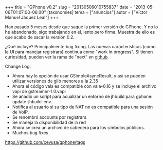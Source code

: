 +++
title = "GPhone v0.2"
slug = "20130506010755837"
date = "2013-05-06T01:07:00-06:00"
[taxonomies]
tema = ["anuncios"]
autor = ["Víctor Manuel Jáquez Leal"]
+++

Han pasado 5 meses desde que saqué la primer versión de GPhone. Y no lo
he abandonado, sigo trabajando en el, lento pero firme. Muestra de ello
es que acabo de sacar la versión 0.2.

¿Qué incluye? Principalmente bug fixing. Las nuevas características
(como la UI para manejar registrars) continua como "work in progress".
Si tienen curiosidad, pueden ver la rama de "next" en
[github](https://github.com/ceyusa/gphone).

<!-- more -->
Change Log:

-   Ahora hay lo opción de usar GSimpleAsyncResult, y así se pueden
    utilizar versiones de glib menores a la 2.35
-   Ahora el código vala es compatible con vala-0.16 y se incluye el
    archivo vapi de gstreamer-1.0.vapi
-   Se añadió un script para acualizar un entorno de jhbuild para
    gphone: update-jhbuild-env.
-   Notifica al usuario si su tipo de NAT no es compatible para una
    sesión de VoIP.
-   Se renombró accounts por registrars.
-   Se maneja la disponibilidad de la red
-   Ahora se crea un archivo de cabecera para los símbolos públicos.
-   Muchos bug fixes

<https://github.com/ceyusa/gphone/tags>
